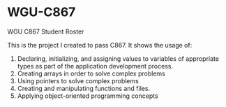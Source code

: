 # WGU-C867
WGU C867 Student Roster

This is the project I created to pass C867. It shows the usage of:
1. Declaring, initializing, and assigning values to variables of appropriate types as part of the application development process.
2. Creating arrays in order to solve complex problems
3. Using pointers to solve complex problems
4. Creating and manipulating functions and files.
5. Applying object-oriented programming concepts 
